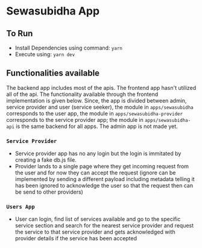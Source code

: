 # Sewasubidha App

## To Run

- Install Dependencies using command: `yarn`
- Execute using: `yarn dev`

## Functionalities available

The backend app includes most of the apis. The frontend app hasn't utilized all of the api. The functionality available through the frontend implementation is given below. Since, the app is divided between admin, service provider and user (service seeker), the module in `apps/sewasubidha` corresponds to the user app, the module in `apps/sewasubidha-provider` corresponds to the service provider app; the module in `apps/sewasubidha-api` is the same backend for all apps. The admin app is not made yet.

### `Service Provider`

- Service provider app has no any login but the login is immitated by creating a fake db.js file.
- Provider lands to a single page where they get incoming request from the user and for now they can accept the request (ignore can be implemented by sending a different payload including metadata telling it has been ignored to acknowledge the user so that the request then can be send to other providers)

### `Users App`

- User can login, find list of services available and go to the specific service section and search for the nearest service provider and request the service to that service provider and gets acknowledged with provider details if the service has been accepted
